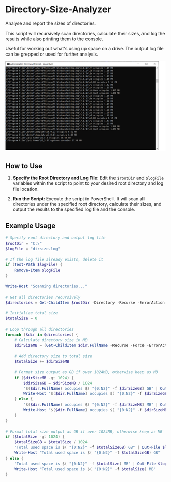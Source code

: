 # Directory-Size-Analyzer

Analyse and report the sizes of directories.

This script will recursively scan directories, calculate their sizes, and log the results while also printing them to the console.

Useful for working out what's using up space on a drive. The output log file can be grepped or used for further analysis.

![OpenRedirex](https://github.com/cdotl-au/Directory-Size-Analyzer/blob/main/Screenshot.PNG?raw=true)

## How to Use

1. **Specify the Root Directory and Log File:**
   Edit the `$rootDir` and `$logFile` variables within the script to point to your desired root directory and log file location.

2. **Run the Script:**
   Execute the script in PowerShell. It will scan all directories under the specified root directory, calculate their sizes, and output the results to the specified log file and the console.

## Example Usage

```powershell
# Specify root directory and output log file
$rootDir = "C:\"
$logFile = "dirsize.log"

# If the log file already exists, delete it
if (Test-Path $logFile) {
    Remove-Item $logFile
}

Write-Host "Scanning directories..."

# Get all directories recursively
$directories = Get-ChildItem $rootDir -Directory -Recurse -ErrorAction SilentlyContinue

# Initialize total size
$totalSize = 0

# Loop through all directories
foreach ($dir in $directories) {
    # Calculate directory size in MB
    $dirSizeMB = (Get-ChildItem $dir.FullName -Recurse -Force -ErrorAction SilentlyContinue | Measure-Object -Property Length -Sum -ErrorAction SilentlyContinue).Sum / 1MB

    # Add directory size to total size
    $totalSize += $dirSizeMB

    # Format size output as GB if over 1024MB, otherwise keep as MB
    if ($dirSizeMB -gt 1024) {
        $dirSizeGB = $dirSizeMB / 1024
        "$($dir.FullName) occupies $( "{0:N2}" -f $dirSizeGB) GB" | Out-File $logFile -Append
        Write-Host "$($dir.FullName) occupies $( "{0:N2}" -f $dirSizeGB) GB"
    } else {
        "$($dir.FullName) occupies $( "{0:N2}" -f $dirSizeMB) MB" | Out-File $logFile -Append
        Write-Host "$($dir.FullName) occupies $( "{0:N2}" -f $dirSizeMB) MB"
    }
}

# Format total size output as GB if over 1024MB, otherwise keep as MB
if ($totalSize -gt 1024) {
    $totalSizeGB = $totalSize / 1024
    "Total used space is $( "{0:N2}" -f $totalSizeGB) GB" | Out-File $logFile -Append
    Write-Host "Total used space is $( "{0:N2}" -f $totalSizeGB) GB"
} else {
    "Total used space is $( "{0:N2}" -f $totalSize) MB" | Out-File $logFile -Append
    Write-Host "Total used space is $( "{0:N2}" -f $totalSize) MB"
}
